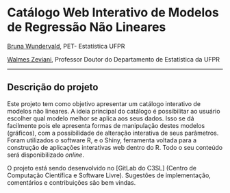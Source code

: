 # Catálogo Web Interativo de Modelos de Regressão Não Lineares #

[Bruna Wundervald](https://gitlab.c3sl.ufpr.br/u/bdw13),
PET- Estatística UFPR  

[Walmes Zeviani](https://gitlab.c3sl.ufpr.br/u/walmes),
Professor Doutor do Departamento de Estatística da UFPR  

****
## Descrição do projeto ##

Este projeto tem como objetivo apresentar um catálogo interativo de modelos não 
lineares. A ideia principal do catálogo é possibilitar ao usuário escolher qual 
modelo melhor se aplica aos seus dados. Isso se dá facilmente pois ele apresenta
formas de manipulação destes modelos (gráficos), com a possibilidade de 
alteração interativa de seus parâmetros. Foram utilizados o software R, e o 
Shiny, ferramenta voltada para a construção de aplicações interativas web 
dentro do R. Todo o seu conteúdo será disponibilizado *online*.  

O projeto está sendo desenvolvido no [GitLab do C3SL] (Centro de
Computação Científica e Software Livre). Sugestões de implementação, comentários
e contribuições são bem vindas. 